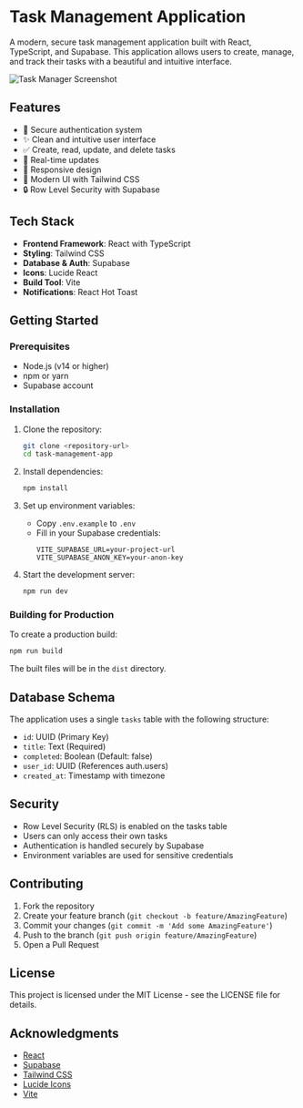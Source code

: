 # Task Management Application

A modern, secure task management application built with React, TypeScript, and Supabase. This application allows users to create, manage, and track their tasks with a beautiful and intuitive interface.

![Task Manager Screenshot](https://images.unsplash.com/photo-1484480974693-6ca0a78fb36b?auto=format&fit=crop&q=80&w=2072)

## Features

- 🔐 Secure authentication system
- ✨ Clean and intuitive user interface
- ✅ Create, read, update, and delete tasks
- 🔄 Real-time updates
- 📱 Responsive design
- 🎨 Modern UI with Tailwind CSS
- 🔒 Row Level Security with Supabase

## Tech Stack

- **Frontend Framework**: React with TypeScript
- **Styling**: Tailwind CSS
- **Database & Auth**: Supabase
- **Icons**: Lucide React
- **Build Tool**: Vite
- **Notifications**: React Hot Toast

## Getting Started

### Prerequisites

- Node.js (v14 or higher)
- npm or yarn
- Supabase account

### Installation

1. Clone the repository:
   ```bash
   git clone <repository-url>
   cd task-management-app
   ```

2. Install dependencies:
   ```bash
   npm install
   ```

3. Set up environment variables:
   - Copy `.env.example` to `.env`
   - Fill in your Supabase credentials:
     ```
     VITE_SUPABASE_URL=your-project-url
     VITE_SUPABASE_ANON_KEY=your-anon-key
     ```

4. Start the development server:
   ```bash
   npm run dev
   ```

### Building for Production

To create a production build:

```bash
npm run build
```

The built files will be in the `dist` directory.

## Database Schema

The application uses a single `tasks` table with the following structure:

- `id`: UUID (Primary Key)
- `title`: Text (Required)
- `completed`: Boolean (Default: false)
- `user_id`: UUID (References auth.users)
- `created_at`: Timestamp with timezone

## Security

- Row Level Security (RLS) is enabled on the tasks table
- Users can only access their own tasks
- Authentication is handled securely by Supabase
- Environment variables are used for sensitive credentials

## Contributing

1. Fork the repository
2. Create your feature branch (`git checkout -b feature/AmazingFeature`)
3. Commit your changes (`git commit -m 'Add some AmazingFeature'`)
4. Push to the branch (`git push origin feature/AmazingFeature`)
5. Open a Pull Request

## License

This project is licensed under the MIT License - see the LICENSE file for details.

## Acknowledgments

- [React](https://reactjs.org/)
- [Supabase](https://supabase.io/)
- [Tailwind CSS](https://tailwindcss.com/)
- [Lucide Icons](https://lucide.dev/)
- [Vite](https://vitejs.dev/)

